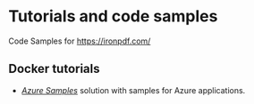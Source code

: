 # Tutorials and code samples

Code Samples for https://ironpdf.com/

## Docker tutorials
* [_Azure Samples_](./Azure%20Samples.sln) solution with samples for Azure applications.
